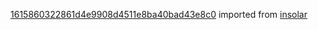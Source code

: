 [1615860322861d4e9908d4511e8ba40bad43e8c0](https://github.com/insolar/insolar/commit/1615860322861d4e9908d4511e8ba40bad43e8c0) imported from [insolar](https://github.com/insolar/insolar)
